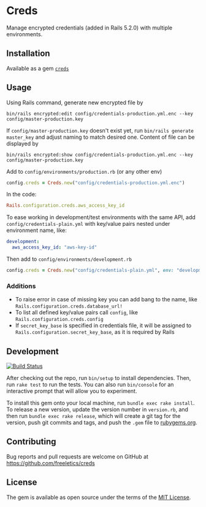 # Creds

Manage encrypted credentials (added in Rails 5.2.0) with multiple environments.

## Installation

Available as a gem [`creds`](https://rubygems.org/gems/creds)

## Usage

Using Rails command, generate new encrypted file by
```
bin/rails encrypted:edit config/credentials-production.yml.enc --key config/master-production.key
```
If `config/master-production.key` doesn't exist yet, run `bin/rails generate master_key` and adjust naming to match desired one.
Content of file can be displayed by
```
bin/rails encrypted:show config/credentials-production.yml.enc --key config/master-production.key
```

Add to `config/environments/production.rb` (or any other env)
```ruby
config.creds = Creds.new("config/credentials-production.yml.enc")
```

In the code:
```ruby
Rails.configuration.creds.aws_access_key_id
```

To ease working in development/test environments with the same API, add `config/credentials-plain.yml` with key/value pairs
nested under environment name, like:
```yml
development:
  aws_access_key_id: "aws-key-id"
```

Then add to `config/environments/development.rb`
```ruby
config.creds = Creds.new("config/credentials-plain.yml", env: "development")
```

### Additions

* To raise error in case of missing key you can add bang to the name, like `Rails.configuration.creds.database_url!`
* To list all defined key/value pairs call `config`, like `Rails.configuration.creds.config`
* If `secret_key_base` is specified in credentials file, it will be assigned to `Rails.configuration.secret_key_base`, as it is required by Rails

## Development

[![Build Status](https://travis-ci.org/freeletics/creds.svg?branch=master)](https://travis-ci.org/freeletics/creds)

After checking out the repo, run `bin/setup` to install dependencies. Then, run `rake test` to run the tests. You can also run `bin/console` for an interactive prompt that will allow you to experiment.

To install this gem onto your local machine, run `bundle exec rake install`. To release a new version, update the version number in `version.rb`, and then run `bundle exec rake release`, which will create a git tag for the version, push git commits and tags, and push the `.gem` file to [rubygems.org](https://rubygems.org).

## Contributing

Bug reports and pull requests are welcome on GitHub at https://github.com/freeletics/creds

## License

The gem is available as open source under the terms of the [MIT License](https://opensource.org/licenses/MIT).
